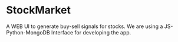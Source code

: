 # StockMarket
A WEB UI to generate buy-sell signals for stocks.
We are using a JS-Python-MongoDB Interface for developing the app.
